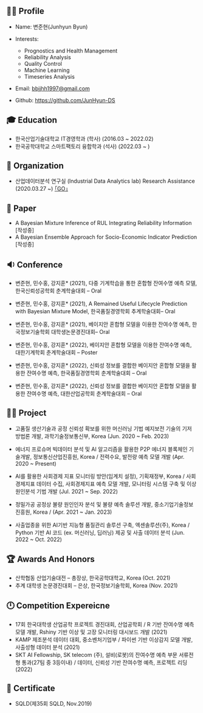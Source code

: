 ## 👨‍🎓 Profile
- Name: 변준현(Junhyun Byun)

- Interests: 
  - Prognostics and Health Management
  - Reliability Analysis
  - Quality Control
  - Machine Learning
  - Timeseries Analysis
  
- Email: bbjjhh1997@gmail.com 

- Github: https://github.com/JunHyun-DS

## 🎓 Education
- 한국산업기술대학교 IT경영학과 (학사) (2016.03 ~ 2022.02)
- 한국공학대학교 스마트팩토리 융합학과 (석사) (2022.03 ~ )

## 💼 Organization
- 산업데이터분석 연구실 (Industrial Data Analytics lab) Research Assistance (2020.03.27 ~) [｢GO｣](https://koptimizer.github.io/IDALab.io/)

## 📄 Paper
- A Bayesian Mixture Inference of RUL Integrating Reliability Information [작성중]
- A Bayesian Ensemble Approach for Socio-Economic Indicator Prediction [작성중]

## 🔉 Conference
- 변준현, 민수홍, 강지훈* (2021), 다중 기계학습을 통한 혼합형 잔여수명 예측 모델, 한국신뢰성공학회 춘계학술대회 – Oral

- 변준현, 민수홍, 강지훈* (2021), A Remained Useful Lifecycle Prediction with Bayesian Mixture Model, 한국품질경영학회 추계학술대회– Oral

- 변준현, 민수홍, 강지훈* (2021), 베이지안 혼합형 모델을 이용한 잔여수명 예측, 한국정보기술학회 대학생논문경진대회– Oral

- 변준현, 민수홍, 강지훈* (2022), 베이지안 혼합형 모델을 이용한 잔여수명 예측, 대한기계학회 춘계학술대회 – Poster

- 변준현, 민수홍, 강지훈* (2022), 신뢰성 정보를 결합한 베이지안 혼합형 모델을 활용한 잔여수명 예측, 한국품질경영학회 춘계학술대회 – Oral

- 변준현, 민수홍, 강지훈* (2022), 신뢰성 정보를 결합한 베이지안 혼합형 모델을 활용한 잔여수명 예측, 대한산업공학회 춘계학술대회 – Oral

## 👨‍💻 Project
- 고품질 생산기술과 공정 신뢰성 확보를 위한 머신러닝 기법 예지보전 기술의 기저 방법론 개발, 과학기술정보통신부, Korea (Jun. 2020 ~ Feb. 2023)

-  에너지 프로슈머 빅데이터 분석 및 AI 알고리즘을 활용한 P2P 에너지 블록체인 기술개발, 정보통신산업진흥원, Korea / 전력수요, 발전량 예측 모델 개발 (Apr. 2020 ~ Present)

-  AI를 활용한 사회경제 지표 모니터링 방안(임계치 설정), 기획재정부, Korea / 사회경제지표 데이터 수집, 사회경제지표 예측 모델 개발, 모니터링 시스템 구축 및 이상 원인분석 기법 개발 (Jul. 2021 ~ Sep. 2022)

- 정밀가공 공정상 불량 원인인자 분석 및 불량 예측 솔루션 개발, 중소기업기술정보진흥원, Korea / (Apr. 2021 ~ Jan. 2023)

- 사출업종을 위한 AI기반 지능형 품질관리 솔루션 구축, 엑센솔루션(주), Korea / Python 기반 AI 코드 (ex. 머신러닝, 딥러닝) 제공 및 사출 데이터 분석 (Jun. 2022 ~ Oct. 2022)

## 🏆 Awards And Honors
- 산학협동 산업기술대전 – 총장상, 한국공학대학교, Korea (Oct. 2021)
- 추계 대학생 논문경진대회 – 은상, 한국정보기술학회, Korea (Nov. 2021)

## 🕛 Competition Expereicne 
- 17회 한국대학생 산업공학 프로젝트 경진대회, 산업공학회 / R 기반 잔여수명 예측 모델 개발, Rshiny 기반 이상 및 고장 모니터링 대시보드 개발 (2021)
- KAMP 제조분석 데이터 대회, 중소벤처기업부 / 파이썬 기반 이상감지 모델 개발, 사출성형 데이터 분석 (2021)
- SKT AI Fellowship, SK telecom (주), 설비(로봇)의 잔여수명 예측 부문 서류전형 통과(27팀 중 3등이내) / 데이터, 신뢰성 기반 잔여수명 예측, 프로젝트 리딩 (2022)

## 🎫 Certificate
- SQLD(제35회 SQLD, Nov.2019)
